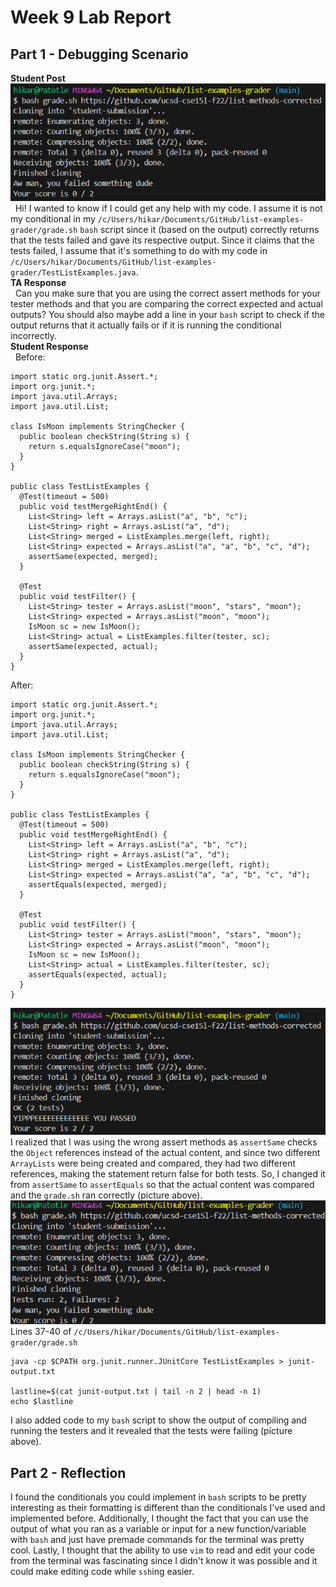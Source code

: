 # Week 9 Lab Report
## Part 1 - Debugging Scenario
**Student Post**<br>
![bug output](bug_OP.png)<br>
  Hi! I wanted to know if I could get any help with my code. I assume it is not my conditional in my `/c/Users/hikar/Documents/GitHub/list-examples-grader/grade.sh` `bash` script since it (based on the output) correctly returns that the tests failed and gave its respective output. Since it claims that the tests failed, I assume that it's something to do with my code in `/c/Users/hikar/Documents/GitHub/list-examples-grader/TestListExamples.java`.<br>
**TA Response**<br>
  Can you make sure that you are using the correct assert methods for your tester methods and that you are comparing the correct expected and actual outputs? You should also maybe add a line in your `bash` script to check if the output returns that it actually fails or if it is running the conditional incorrectly.<br>
**Student Response**<br>
  Before:
  ```
  import static org.junit.Assert.*;
  import org.junit.*;
  import java.util.Arrays;
  import java.util.List;
  
  class IsMoon implements StringChecker {
    public boolean checkString(String s) {
      return s.equalsIgnoreCase("moon");
    }
  }
  
  public class TestListExamples {
    @Test(timeout = 500)
    public void testMergeRightEnd() {
      List<String> left = Arrays.asList("a", "b", "c");
      List<String> right = Arrays.asList("a", "d");
      List<String> merged = ListExamples.merge(left, right);
      List<String> expected = Arrays.asList("a", "a", "b", "c", "d");
      assertSame(expected, merged);
    }
  
    @Test
    public void testFilter() {
      List<String> tester = Arrays.asList("moon", "stars", "moon");
      List<String> expected = Arrays.asList("moon", "moon");
      IsMoon sc = new IsMoon();
      List<String> actual = ListExamples.filter(tester, sc);
      assertSame(expected, actual);
    }
  }
  ```
  After:
  ```
  import static org.junit.Assert.*;
  import org.junit.*;
  import java.util.Arrays;
  import java.util.List;
  
  class IsMoon implements StringChecker {
    public boolean checkString(String s) {
      return s.equalsIgnoreCase("moon");
    }
  }
  
  public class TestListExamples {
    @Test(timeout = 500)
    public void testMergeRightEnd() {
      List<String> left = Arrays.asList("a", "b", "c");
      List<String> right = Arrays.asList("a", "d");
      List<String> merged = ListExamples.merge(left, right);
      List<String> expected = Arrays.asList("a", "a", "b", "c", "d");
      assertEquals(expected, merged);
    }
  
    @Test
    public void testFilter() {
      List<String> tester = Arrays.asList("moon", "stars", "moon");
      List<String> expected = Arrays.asList("moon", "moon");
      IsMoon sc = new IsMoon();
      List<String> actual = ListExamples.filter(tester, sc);
      assertEquals(expected, actual);
    }
  }
  ```
![fixed output](fixed_OP.png)<br>
  I realized that I was using the wrong assert methods as `assertSame` checks the `Object` references instead of the actual content, and since two different `ArrayLists` were being created and compared, they had two different references, making the statement return false for both tests. So, I changed it from `assertSame` to `assertEquals` so that the actual content was compared and the `grade.sh` ran correctly (picture above).<br>
![bug output2](bug_OP2.png)<br>
Lines 37-40 of `/c/Users/hikar/Documents/GitHub/list-examples-grader/grade.sh`
  ```
  java -cp $CPATH org.junit.runner.JUnitCore TestListExamples > junit-output.txt
  
  lastline=$(cat junit-output.txt | tail -n 2 | head -n 1)
  echo $lastline
  ```
  I also added code to my `bash` script to show the output of compiling and running the testers and it revealed that the tests were failing (picture above).

## Part 2 - Reflection
  I found the conditionals you could implement in `bash` scripts to be pretty interesting as their formatting is different than the conditionals I've used and implemented before. Additionally, I thought the fact that you can use the output of what you ran as a variable or input for a new function/variable with `bash` and just have premade commands for the terminal was pretty cool. Lastly, I thought that the ability to use `vim` to read and edit your code from the terminal was fascinating since I didn't know it was possible and it could make editing code while `ssh`ing easier.

